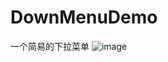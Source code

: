# DownMenuDemo
一个简易的下拉菜单
![image](https://raw.githubusercontent.com/huanglei1926/master/DownMenuDemo/DownMenuDemo/screenshot/Snip20160714_2.png)
